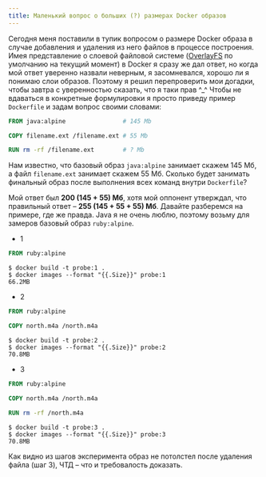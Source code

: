 ```yaml
---
title: Маленький вопрос о больших (?) размерах Docker образов
---
```


Сегодня меня поставили в тупик вопросом о размере Docker образа в случае добавления и удаления из него файлов в процессе построения. Имея представление о слоевой файловой системе ([OverlayFS](https://en.wikipedia.org/wiki/OverlayFS) по умолчанию на текущий момент) в Docker я сразу же дал ответ, но когда мой ответ уверенно назвали неверным, я засомневался, хорошо ли я понимаю слои образов. Поэтому я решил перепроверить мои догадки, чтобы завтра с уверенностью сказать, что я таки прав ^_^ Чтобы не вдаваться в конкретные формулировки я просто приведу пример `Dockerfile` и задам вопрос своими словами:

```Dockerfile
FROM java:alpine                # 145 Mb

COPY filename.ext /filename.ext # 55 Mb

RUN rm -rf /filename.ext        # ? Mb
```

Нам известно, что базовый образ `java:alpine` занимает скажем 145 Мб, а файл `filename.ext` занимает скажем 55 Мб. Сколько будет занимать финальный образ после выполнения всех команд внутри `Dockerfile`?

Мой ответ был **200 (145 + 55) Мб**, хотя мой оппонент утверждал, что правильный ответ – **255 (145 + 55 + 55) Мб**. Давайте разберемся на примере, где же правда. Java я не очень люблю, поэтому возьму для замеров базовый образ `ruby:alpine`.

* 1

```Dockerfile
FROM ruby:alpine
```

```
$ docker build -t probe:1 .
$ docker images --format "{{.Size}}" probe:1
66.2MB
```

* 2

```Dockerfile
FROM ruby:alpine

COPY north.m4a /north.m4a
```

```
$ docker build -t probe:2 .
$ docker images --format "{{.Size}}" probe:2
70.8MB
```

* 3

```Dockerfile
FROM ruby:alpine

COPY north.m4a /north.m4a

RUN rm -rf /north.m4a
```

```
$ docker build -t probe:3 .
$ docker images --format "{{.Size}}" probe:3
70.8MB
```

Как видно из шагов эксперимента образ не потолстел после удаления файла (шаг 3), ЧТД – что и требовалость доказать.
